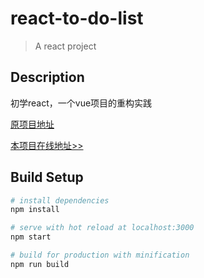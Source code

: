 # react-to-do-list

> A react project

## Description

初学react，一个vue项目的重构实践

[原项目地址](https://github.com/zongzi531/vue-to-do-list)

[本项目在线地址>>](http://zongzi531.com/react-to-do-list/)

## Build Setup

``` bash
# install dependencies
npm install

# serve with hot reload at localhost:3000
npm start

# build for production with minification
npm run build
```

